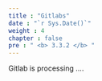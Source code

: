 ```yaml
---
title : "Gitlabs"
date : "`r Sys.Date()`"
weight : 4
chapter : false
pre : " <b> 3.3.2 </b> "
---
```


Gitlab is processing ....